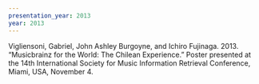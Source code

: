 ```yaml
---
presentation_year: 2013
year: 2013
---
```


Vigliensoni, Gabriel, John Ashley Burgoyne, and Ichiro Fujinaga. 2013. “Musicbrainz for the World: The Chilean Experience.” Poster presented at the 14th International Society for Music Information Retrieval Conference, Miami, USA, November 4.